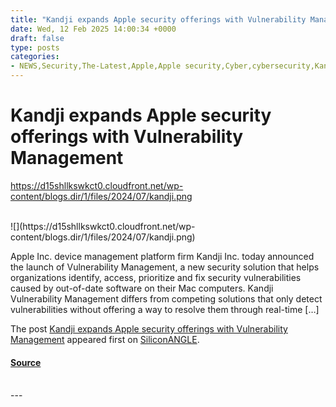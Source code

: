 ```yaml
---
title: "Kandji expands Apple security offerings with Vulnerability Management"
date: Wed, 12 Feb 2025 14:00:34 +0000
draft: false
type: posts
categories: 
- NEWS,Security,The-Latest,Apple,Apple security,Cyber,cybersecurity,Kandji,mac security,MacOS,security
---
```

# Kandji expands Apple security offerings with Vulnerability Management
https://d15shllkswkct0.cloudfront.net/wp-content/blogs.dir/1/files/2024/07/kandji.png
<br/>

<br/>
![](https://d15shllkswkct0.cloudfront.net/wp-content/blogs.dir/1/files/2024/07/kandji.png)

Apple Inc. device management platform firm Kandji Inc. today announced the launch of Vulnerability Management, a new security solution that helps organizations identify, access, prioritize and fix security vulnerabilities caused by out-of-date software on their Mac computers. Kandji Vulnerability Management differs from competing solutions that only detect vulnerabilities without offering a way to resolve them through real-time \[…\]

The post [Kandji expands Apple security offerings with Vulnerability Management](https://siliconangle.com/2025/02/12/kandji-expands-apple-security-offerings-vulnerability-management/) appeared first on [SiliconANGLE](https://siliconangle.com).

#### [Source](https://siliconangle.com/2025/02/12/kandji-expands-apple-security-offerings-vulnerability-management/)

<br/>
---
